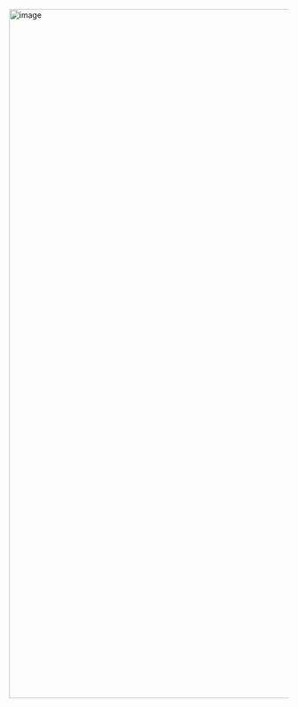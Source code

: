 <img width="1243" alt="image" src="https://github.com/haero77/Today-I-Learned/assets/65555299/de3a49b3-8623-4806-a382-c15043d96a5a">


